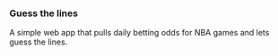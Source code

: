 ### Guess the lines

A simple web app that pulls daily betting odds for NBA games and lets guess the lines.

